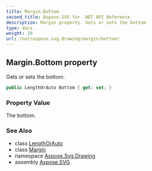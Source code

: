 ```yaml
---
title: Margin.Bottom
second_title: Aspose.SVG for .NET API Reference
description: Margin property. Gets or sets the bottom
type: docs
weight: 20
url: /net/aspose.svg.drawing/margin/bottom/
---
```

## Margin.Bottom property

Gets or sets the bottom.

```csharp
public LengthOrAuto Bottom { get; set; }
```

### Property Value

The bottom.

### See Also

* class [LengthOrAuto](../../lengthorauto/)
* class [Margin](../)
* namespace [Aspose.Svg.Drawing](../../../aspose.svg.drawing/)
* assembly [Aspose.SVG](../../../)
